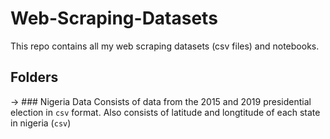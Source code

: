 # Web-Scraping-Datasets

This repo contains all my web scraping datasets (csv files) and notebooks.

## Folders
-> ### Nigeria Data
  Consists of data from the 2015 and 2019 presidential election in `csv` format.
  Also consists of latitude and longtitude of each state in nigeria (`csv`)
  
